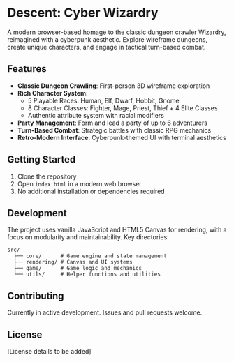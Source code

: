 # Descent: Cyber Wizardry

A modern browser-based homage to the classic dungeon crawler Wizardry, reimagined with a cyberpunk aesthetic. Explore wireframe dungeons, create unique characters, and engage in tactical turn-based combat.

## Features 

- **Classic Dungeon Crawling**: First-person 3D wireframe exploration
- **Rich Character System**:
  - 5 Playable Races: Human, Elf, Dwarf, Hobbit, Gnome
  - 8 Character Classes: Fighter, Mage, Priest, Thief + 4 Elite Classes
  - Authentic attribute system with racial modifiers
- **Party Management**: Form and lead a party of up to 6 adventurers
- **Turn-Based Combat**: Strategic battles with classic RPG mechanics
- **Retro-Modern Interface**: Cyberpunk-themed UI with terminal aesthetics

## Getting Started

1. Clone the repository
2. Open `index.html` in a modern web browser
3. No additional installation or dependencies required

## Development

The project uses vanilla JavaScript and HTML5 Canvas for rendering, with a focus on modularity and maintainability. Key directories:

```
src/
  ├── core/      # Game engine and state management
  ├── rendering/ # Canvas and UI systems
  ├── game/      # Game logic and mechanics
  └── utils/     # Helper functions and utilities
```

## Contributing

Currently in active development. Issues and pull requests welcome.

## License

[License details to be added]
